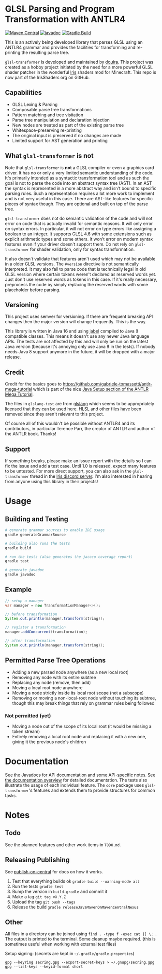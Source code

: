 # GLSL Parsing and Program Transformation with ANTLR4

[![Maven Central](https://maven-badges.herokuapp.com/maven-central/io.github.douira/glsl-transformer/badge.svg)](https://maven-badges.herokuapp.com/maven-central/io.github.douira/glsl-transformer)
[![javadoc](https://javadoc.io/badge2/io.github.douira/glsl-transformer/javadoc.svg)](https://javadoc.io/doc/io.github.douira/glsl-transformer)
[![Gradle Build](https://github.com/douira/glsl-transformer/actions/workflows/gradle.yml/badge.svg)](https://github.com/douira/glsl-transformer/actions/workflows/gradle.yml)

This is an actively being developed library that parses GLSL using an ANTLR4 grammar and provides the facilities for transforming and re-printing the resulting parse tree.

`glsl-transformer` is developed and maintained by [douira](https://github.com/douira). This project was created as a hobby project initiated by the need for a more powerful GLSL shader patcher in the wonderful [Iris](https://github.com/IrisShaders/Iris/) shaders mod for Minecraft. This repo is now part of the IrisShaders org on GitHub.

## Capabilities

- GLSL Lexing & Parsing
- Composable parse tree transformations
- Pattern matching and tree visitation
- Parse tree manipulation and declaration injection
- New nodes are treated as part of the existing parse tree
- Whitespace-preserving re-printing
- The original input is preserved if no changes are made
- Limited support for AST generation and printing

## What `glsl-transformer` is not

Note that `glsl-transformer` is **not** a GLSL compiler or even a graphics card driver. It has no or only a very limited semantic understanding of the code. It's primarily intended as a syntactic transformation tool and as such the goal is not to parse the code into an abstract syntax tree (AST). In an AST the syntax is represented in a more abstract way and isn't bound to specific parsing rules. Such a representation requires a lot more work to implement and is not very useful in this case. There are AST-like features for specific pieces of syntax though. They are optional and built on top of the parse tree.

`glsl-transformer` does not do semantic validation of the code and will not error on code that is actually invalid for semantic reasons. It will only error on syntax errors. In particular, it will not error on type errors like assigning a boolean to an integer. It supports GLSL 4.6 with some extensions such as explicit arithmetic types and some others. It won't error on modern syntax features even if your driver doesn't support them. Do not rely on `glsl-transformer` for shader validation, only for syntax transformation.

It also doesn't validate that features aren't used which may not be available in a older GLSL versions. The `#version` directive is not semantically interpreted. It may also fail to parse code that is technically legal in old GLSL version where certain tokens weren't declared as reserved words yet. Just don't use reserved words as tokens in this case. If it's really necessary, preprocess the code by simply replacing the reserved words with some placeholder before parsing.

## Versioning

This project uses semver for versioning. If there are frequent breaking API changes then the major version will change frequently. This is the way.

This library is written in Java 16 and using [jabel](https://github.com/bsideup/jabel) compiled to Java 8 compatible classes. This means it doesn't use any newer Java language APIs. The tests are not affected by this and will only be run on the latest Java version (because it's annoying only use Java 8 in the tests). If nobody needs Java 8 support anymore in the future, it will be dropped with a major release.

## Credit

Credit for the basics goes to https://github.com/gabriele-tomassetti/antlr-mega-tutorial which is part of the nice [Java Setup section of the ANTLR Mega Tutorial](https://tomassetti.me/antlr-mega-tutorial/#java-setup).

The files in `glslang-test` are from [glslang](https://github.com/KhronosGroup/glslang/tree/master/Test) which seems to be appropriately licensed that they can be used here. HLSL and other files have been removed since they aren't relevant to this project.

Of course all of this wouldn't be possible without ANTLR4 and its contributors, in particular Terence Parr, the creator of ANTLR and author of the ANTLR book. Thanks!

## Support

If something breaks, please make an issue report with the details so I can fix the issue and add a test case. Until 1.0 is released, expect many features to be untested. For more direct support, you can also ask in the `glsl-transformer` thread in the [Iris discord server](https://discord.gg/jQJnav2jPu). I'm also interested in hearing from anyone using this library in their projects!

# Usage

## Building and Testing

```bash
# generate grammar sources to enable IDE usage
gradle generateGrammarSource

# building also runs the tests
gradle build

# run the tests (also generates the jacoco coverage report)
gradle test

# generate javadoc
gradle javadoc
```

## Example

```java
// setup a manager
var manager = new TransformationManager<>();

// before transformation
System.out.println(manager.transform(string));

// register a transformation
manager.addConcurrent(transformation);

// after transformation
System.out.println(manager.transform(string));
```

## Permitted Parse Tree Operations

- Adding a new parsed node anywhere (as a new local root)
- Removing any node with its entire subtree
- Replacing any node (remove, then add)
- Moving a local root node anywhere
- Moving a node strictly inside its local root scope (not a subscope)
- Removing or moving a non-local-root node without touching its subtree, though this may break things that rely on grammar rules being followed

### Not permitted (yet)

- Moving a node out of the scope of its local root (it would be missing a token stream)
- Entirely removing a local root node and replacing it with a new one, giving it the previous node's children

# Documentation

See the Javadocs for API documentation and some API-specific notes. See [the documentation overview](docs/overview.md) for detailed documentation. The tests also illustrate the usage of each individual feature. The `core` package uses `glsl-transformer`'s features and extends them to provide structures for common tasks.

# Notes

## Todo

See the planned features and other work items in `TODO.md`.

## Releasing Publishing

See [publish-on-central](https://github.com/DanySK/publish-on-central) for docs on how it works.

1. Test that everything builds ok `gradle build --warning-mode all`
2. Run the tests `gradle test`
3. Bump the version in `build.gradle` and commit it
4. Make a tag `git tag vX.Y.Z`
5. Upload the tag `git push --tags`
6. Release the build `gradle releaseJavaMavenOnMavenCentralNexus`

## Other

All files in a directory can be joined using `find . -type f -exec cat {} \; `. The output is printed to the terminal. Some cleanup maybe required. (this is sometimes useful when working with external test files)

Setup signing: (secrets are kept in `~/.gradle/gradle.properties`)

```
gpg --keyring secring.gpg --export-secret-keys > ~/.gnupg/secring.gpg
gpg --list-keys --keyid-format short
```
